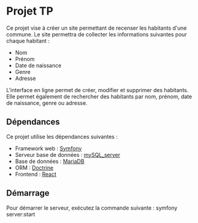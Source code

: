 # Projet TP

Ce projet vise à créer un site permettant de recenser les habitants d'une commune. Le site permettra de collecter les informations suivantes pour chaque habitant :

- Nom
- Prénom
- Date de naissance
- Genre
- Adresse

L'interface en ligne permet de créer, modifier et supprimer des habitants. Elle permet également de rechercher des habitants par nom, prénom, date de naissance, genre ou adresse.

## Dépendances

Ce projet utilise les dépendances suivantes :

- Framework web : [Symfony](https://https://symfony.com//)
- Serveur base de données : [mySQL_server](https://www.mysql.com/fr/)
- Base de données : [MariaDB](https://mariadb.org/)
- ORM : [Doctrine](https://www.doctrine-project.org/)
- Frontend : [React](https://reactjs.org/)


## Démarrage

Pour démarrer le serveur, exécutez la commande suivante : symfony server:start
